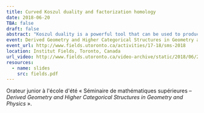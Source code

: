 ```yaml
---
title: Curved Koszul duality and factorization homology
date: 2018-06-20
TBA: false
draft: false
abstract: "Koszul duality is a powerful tool that can be used to produce resolutions of algebras in many contexts. In this talk, I explain how to use curved Koszul duality for algebras over unital operads to compute the factorization homology of a closed manifold with values in the algebra of polynomial functions on a standard shifted symplectic space."
event: Derived Geometry and Higher Categorical Structures in Geometry and Physics
event_url: http://www.fields.utoronto.ca/activities/17-18/sms-2018
location: Institut Fields, Toronto, Canada
url_video: http://www.fields.utoronto.ca/video-archive/static/2018/06/2388-18977/mergedvideo.ogv
resources:
  - name: slides
    src: fields.pdf
---
```


Orateur junior à l'école d'été « Séminaire de mathématiques supérieures – *Derived Geometry and Higher Categorical Structures in Geometry and Physics* ».
